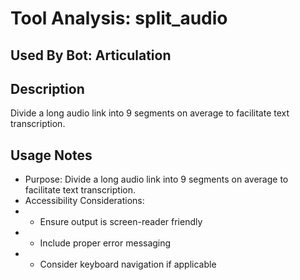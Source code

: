 # Tool Analysis: split_audio

## Used By Bot: Articulation

## Description
Divide a long audio link into 9 segments on average to facilitate text transcription.


## Usage Notes
- Purpose: Divide a long audio link into 9 segments on average to facilitate text transcription.
- Accessibility Considerations:
- - Ensure output is screen-reader friendly
- - Include proper error messaging
- - Consider keyboard navigation if applicable
